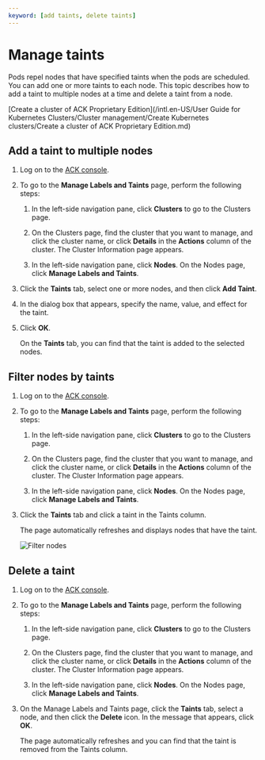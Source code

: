 ```yaml
---
keyword: [add taints, delete taints]
---
```


# Manage taints

Pods repel nodes that have specified taints when the pods are scheduled. You can add one or more taints to each node. This topic describes how to add a taint to multiple nodes at a time and delete a taint from a node.

[Create a cluster of ACK Proprietary Edition](/intl.en-US/User Guide for Kubernetes Clusters/Cluster management/Create Kubernetes clusters/Create a cluster of ACK Proprietary Edition.md)

## Add a taint to multiple nodes

1.  Log on to the [ACK console](https://cs.console.aliyun.com).

2.  To go to the **Manage Labels and Taints** page, perform the following steps:

    1.  In the left-side navigation pane, click **Clusters** to go to the Clusters page.

    2.  On the Clusters page, find the cluster that you want to manage, and click the cluster name, or click **Details** in the **Actions** column of the cluster. The Cluster Information page appears.

    3.  In the left-side navigation pane, click **Nodes**. On the Nodes page, click **Manage Labels and Taints**.

3.  Click the **Taints** tab, select one or more nodes, and then click **Add Taint**.

4.  In the dialog box that appears, specify the name, value, and effect for the taint.

5.  Click **OK**.

    On the **Taints** tab, you can find that the taint is added to the selected nodes.


## Filter nodes by taints

1.  Log on to the [ACK console](https://cs.console.aliyun.com).

2.  To go to the **Manage Labels and Taints** page, perform the following steps:

    1.  In the left-side navigation pane, click **Clusters** to go to the Clusters page.

    2.  On the Clusters page, find the cluster that you want to manage, and click the cluster name, or click **Details** in the **Actions** column of the cluster. The Cluster Information page appears.

    3.  In the left-side navigation pane, click **Nodes**. On the Nodes page, click **Manage Labels and Taints**.

3.  Click the **Taints** tab and click a taint in the Taints column.

    The page automatically refreshes and displays nodes that have the taint.

    ![Filter nodes](https://static-aliyun-doc.oss-cn-hangzhou.aliyuncs.com/assets/img/en-US/2172862061/p129874.png)


## Delete a taint

1.  Log on to the [ACK console](https://cs.console.aliyun.com).

2.  To go to the **Manage Labels and Taints** page, perform the following steps:

    1.  In the left-side navigation pane, click **Clusters** to go to the Clusters page.

    2.  On the Clusters page, find the cluster that you want to manage, and click the cluster name, or click **Details** in the **Actions** column of the cluster. The Cluster Information page appears.

    3.  In the left-side navigation pane, click **Nodes**. On the Nodes page, click **Manage Labels and Taints**.

3.  On the Manage Labels and Taints page, click the **Taints** tab, select a node, and then click the **Delete** icon. In the message that appears, click **OK**.

    The page automatically refreshes and you can find that the taint is removed from the Taints column.



